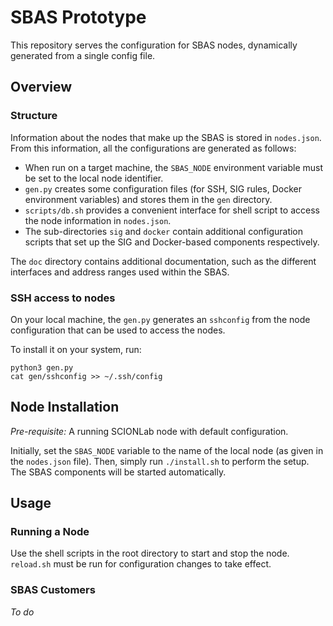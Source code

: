 # SBAS Prototype

This repository serves the configuration for SBAS nodes, dynamically generated
from a single config file.

## Overview

### Structure

Information about the nodes that make up the SBAS is stored in `nodes.json`.
From this information, all the configurations are generated as follows:

- When run on a target machine, the `SBAS_NODE` environment variable must be set
  to the local node identifier.
- `gen.py` creates some configuration files (for SSH, SIG rules, Docker
  environment variables) and stores them in the `gen` directory.
- `scripts/db.sh` provides a convenient interface for shell script to access the node
  information in `nodes.json`.
- The sub-directories `sig` and `docker` contain additional configuration
  scripts that set up the SIG and Docker-based components respectively.

The `doc` directory contains additional documentation, such as the different
interfaces and address ranges used within the SBAS.

### SSH access to nodes

On your local machine, the `gen.py` generates an `sshconfig` from the node
configuration that can be used to access the nodes.

To install it on your system, run:
```
python3 gen.py
cat gen/sshconfig >> ~/.ssh/config
```

## Node Installation

*Pre-requisite:* A running SCIONLab node with default configuration.

Initially, set the `SBAS_NODE` variable to the name of the local node (as given
in the `nodes.json` file). Then, simply run `./install.sh` to perform the setup.
The SBAS components will be started automatically.

## Usage

### Running a Node

Use the shell scripts in the root directory to start and stop the node.
`reload.sh` must be run for configuration changes to take effect.

### SBAS Customers

*To do*

